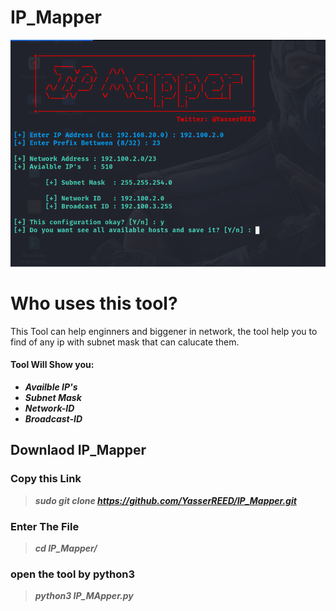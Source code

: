 # IP_Mapper

<img src="https://github.com/YasserREED/IP_Mapper/blob/main/review.png">

# Who uses this tool?
This Tool can help enginners and biggener in network, the tool help you to find of any ip with subnet mask that can calucate them.

#### Tool Will Show you:
- ***Availble IP's***
- ***Subnet Mask***
- ***Network-ID***
- ***Broadcast-ID*** 

## Downlaod IP_Mapper

### Copy this Link
> ***sudo git clone https://github.com/YasserREED/IP_Mapper.git***

### Enter The File
> ***cd IP_Mapper/***

### open the tool by python3
> ***python3 IP_MApper.py***
